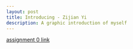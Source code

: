 ```yaml
---
layout: post
title: Introducing - Zijian Yi
description: A graphic introduction of myself
---
```

[assignment 0 link](Zijian_Yi_posts_support_files/index.html)